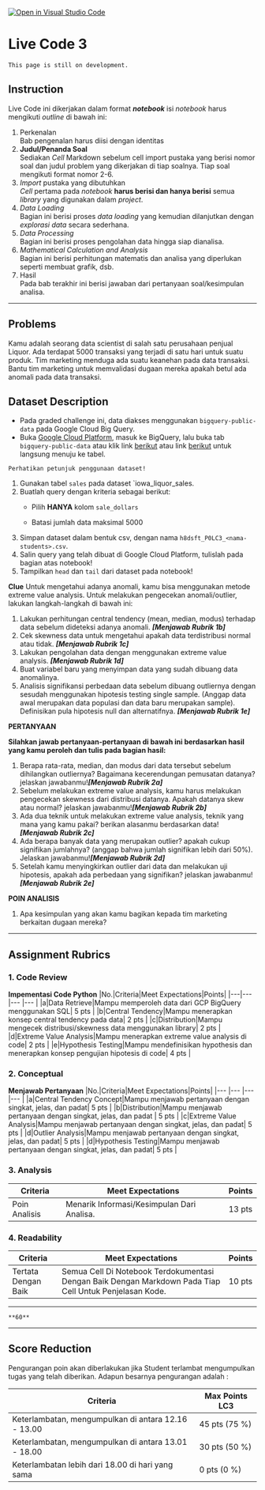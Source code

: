 [![Open in Visual Studio Code](https://classroom.github.com/assets/open-in-vscode-c66648af7eb3fe8bc4f294546bfd86ef473780cde1dea487d3c4ff354943c9ae.svg)](https://classroom.github.com/online_ide?assignment_repo_id=7974528&assignment_repo_type=AssignmentRepo)
# Live Code 3

```{attention}
This page is still on development.
```

## Instruction

Live Code ini dikerjakan dalam format ***notebook*** isi *notebook* harus mengikuti *outline* di bawah ini:
1. Perkenalan\
   Bab pengenalan harus diisi dengan identitas
2. **Judul/Penanda Soal**\
    Sediakan *Cell* Markdown sebelum cell import pustaka yang berisi nomor soal dan judul problem yang dikerjakan di tiap soalnya. Tiap soal mengikuti format nomor 2-6.
3. *Import* pustaka yang dibutuhkan\
   *Cell* pertama pada *notebook* **harus berisi dan hanya berisi** semua *library* yang digunakan dalam *project*.
4. *Data Loading*\
   Bagian ini berisi proses *data loading* yang kemudian dilanjutkan dengan *explorasi data* secara sederhana.
5. *Data Processing*\
   Bagian ini berisi proses pengolahan data hingga siap dianalisa.
6. *Mathematical Calculation and Analysis*\
    Bagian ini berisi perhitungan matematis dan analisa yang diperlukan seperti membuat grafik, dsb.
6. Hasil\
   Pada bab terakhir ini berisi jawaban dari pertanyaan soal/kesimpulan analisa.

---

## Problems

Kamu adalah seorang data scientist di salah satu perusahaan penjual Liquor. Ada terdapat 5000 transaksi yang terjadi di satu hari untuk suatu produk. Tim marketing menduga ada suatu keanehan pada data transaksi. Bantu tim marketing untuk memvalidasi dugaan mereka apakah betul ada anomali pada data transaksi.

## Dataset Description

* Pada graded challenge ini, data diakses menggunakan `bigquery-public-data` pada Google Cloud Big Query.
* Buka [Google Cloud Platform](https://console.cloud.google.com/), masuk ke BigQuery, lalu buka tab `bigquery-public-data` atau klik link [berikut](https://console.cloud.google.com/bigquery?p=bigquery-public-data&d=samples&page=dataset&_ga=2.245085957.1471931019.1642739417-486643658.1638156099) atau link [berikut](https://console.cloud.google.com/bigquery?p=bigquery-public-data&d=iowa_liquor_sales&t=sales&page=table) untuk langsung menuju ke tabel.

```{attention}
Perhatikan petunjuk penggunaan dataset!
```

1. Gunakan tabel `sales` pada dataset `iowa_liquor_sales.
2. Buatlah query dengan kriteria sebagai berikut:
   - Pilih **HANYA** kolom `sale_dollars`

   - Batasi jumlah data maksimal 5000
3. Simpan dataset dalam bentuk csv, dengan nama `h8dsft_P0LC3_<nama-students>.csv`.
4. Salin query yang telah dibuat di Google Cloud Platform, tulislah pada bagian atas notebook!
5. Tampilkan `head` dan `tail` dari dataset pada notebook!

**Clue**
Untuk mengetahui adanya anomali, kamu bisa menggunakan metode extreme value analysis. Untuk melakukan pengecekan anomali/outlier, lakukan langkah-langkah di bawah ini:
1. Lakukan perhitungan central tendency (mean, median, modus) terhadap data sebelum dideteksi adanya anomali. ***[Menjawab Rubrik 1b]***
2. Cek skewness data untuk mengetahui apakah data terdistribusi normal atau tidak. ***[Menjawab Rubrik 1c]***
3. Lakukan pengolahan data dengan menggunakan extreme value analysis. ***[Menjawab Rubrik 1d]***
4. Buat variabel baru yang menyimpan data yang sudah dibuang data anomalinya.
5. Analisis signifikansi perbedaan data sebelum dibuang outliernya dengan sesudah menggunakan hipotesis testing single sample. (Anggap data awal merupakan data populasi dan data baru merupakan sample). Definisikan pula hipotesis null dan alternatifnya. ***[Menjawab Rubrik 1e]***

**PERTANYAAN**

**Silahkan jawab pertanyaan-pertanyaan di bawah ini berdasarkan hasil yang kamu peroleh dan tulis pada bagian hasil:**
1. Berapa rata-rata, median, dan modus dari data tersebut sebelum dihilangkan outliernya? Bagaimana kecerendungan pemusatan datanya? jelaskan jawabanmu!***[Menjawab Rubrik 2a]***
2. Sebelum melakukan extreme value analysis, kamu harus melakukan pengecekan skewness dari distribusi datanya. Apakah datanya skew atau normal? jelaskan jawabanmu!***[Menjawab Rubrik 2b]***
3. Ada dua teknik untuk melakukan extreme value analysis, teknik yang mana yang kamu pakai? berikan alasanmu berdasarkan data!***[Menjawab Rubrik 2c]***
4. Ada berapa banyak data yang merupakan outlier? apakah cukup signifikan jumlahnya? (anggap bahwa jumlah signifikan lebih dari 50%). Jelaskan jawabanmu!***[Menjawab Rubrik 2d]***
5. Setelah kamu menyingkirkan outlier dari data dan melakukan uji hipotesis, apakah ada perbedaan yang signifikan? jelaskan jawabanmu!***[Menjawab Rubrik 2e]***

**POIN ANALISIS**
1. Apa kesimpulan yang akan kamu bagikan kepada tim marketing berkaitan dugaan mereka?
---

## Assignment Rubrics

### 1. Code Review
**Impementasi Code Python**
|No.|Criteria|Meet Expectations|Points|
|---|--- |--- |--- |
|a|Data Retrieve|Mampu memperoleh data dari GCP BigQuery menggunakan SQL| 5 pts |
|b|Central Tendency|Mampu menerapkan konsep central tendency pada data| 2 pts |
|c|Distribution|Mampu mengecek distribusi/skewness data menggunakan library| 2 pts |
|d|Extreme Value Analysis|Mampu menerapkan extreme value analysis di code| 2 pts |
|e|Hypothesis Testing|Mampu mendefinisikan hypothesis dan menerapkan konsep pengujian hipotesis di code| 4 pts |

### 2. Conceptual
**Menjawab Pertanyaan**
|No.|Criteria|Meet Expectations|Points|
|--- |--- |--- |--- |
|a|Central Tendency Concept|Mampu menjawab pertanyaan dengan singkat, jelas, dan padat| 5 pts |
|b|Distribution|Mampu menjawab pertanyaan dengan singkat, jelas, dan padat | 5 pts |
|c|Extreme Value Analysis|Mampu menjawab pertanyaan dengan singkat, jelas, dan padat| 5 pts |
|d|Outlier Analysis|Mampu menjawab pertanyaan dengan singkat, jelas, dan padat| 5 pts |
|d|Hypothesis Testing|Mampu menjawab pertanyaan dengan singkat, jelas, dan padat| 5 pts |

### 3. Analysis

|Criteria|Meet Expectations|Points|
|--- |--- |--- |
|Poin Analisis|Menarik Informasi/Kesimpulan Dari Analisa.| 13 pts |

### 4. Readability

|Criteria|Meet Expectations|Points|
|--- |--- |--- |
|Tertata Dengan Baik|Semua Cell Di Notebook Terdokumentasi Dengan Baik Dengan Markdown Pada Tiap Cell Untuk Penjelasan Kode.| 10 pts |

---

```{admonition} Total Points
**60**
```

---

## Score Reduction

Pengurangan poin akan diberlakukan jika Student terlambat mengumpulkan tugas yang telah diberikan. Adapun besarnya pengurangan adalah :

| Criteria | Max Points LC3 |
| --- | --- |
| Keterlambatan, mengumpulkan di antara 12.16 - 13.00 | 45 pts (75 %) |
| Keterlambatan, mengumpulkan di antara 13.01 - 18.00 | 30 pts (50 %) |
| Keterlambatan lebih dari 18.00 di hari yang sama | 0 pts (0 %) |
